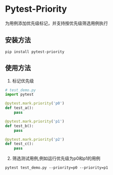 # Pytest-Priority
为用例添加优先级标记，并支持按优先级筛选用例执行

## 安装方法
```shell
pip install pytest-priority
```

## 使用方法
1. 标记优先级
```python
# test_demo.py
import pytest

@pytest.mark.priority('p0')
def test_a():
    pass

@pytest.mark.priority('p1')
def test_b():
    pass

@pytest.mark.priority('p2')
def test_c():
    pass
```
2. 筛选测试用例,例如运行优先级为p0和p1的用例
```shell
pytest test_demo.py --priority=p0 --priority=p1
```